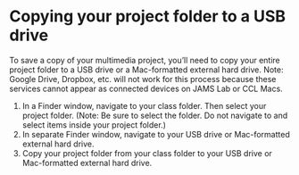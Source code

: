 # Copying your project folder to a USB drive

To save a copy of your multimedia project, you’ll need to copy your entire project folder to a USB drive or a Mac-formatted external hard drive. Note: Google Drive, Dropbox, etc. will not work for this process because these services cannot appear as connected devices on JAMS Lab or CCL Macs. 

1. In a Finder window, navigate to your class folder. Then select your project folder. \(Note: Be sure to select the folder. Do not navigate to and select items inside your project folder.\)
2. In separate Finder window, navigate to your USB drive or Mac-formatted external hard drive. 
3. Copy your project folder from your class folder to your USB drive or Mac-formatted external hard drive.

